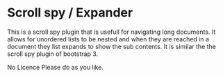# Scroll spy / Expander

This is a scroll spy plugin that is usefull for navigating long documents. It allows for unordered lists to be nested and when they are reached in a document they list expands to show the sub contents. It is similar the the scroll spy plugin of bootstrap 3.

No Licence Please do as you like.